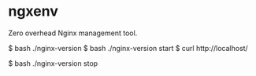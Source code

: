 ngxenv
======

Zero overhead Nginx management tool.

$ bash ./nginx-version
$ bash ./nginx-version start
$ curl http://localhost/
<!DOCTYPE html>
<html>
<head>
<title>Welcome to nginx!</title>
</head>
</html>

$ bash ./nginx-version stop
